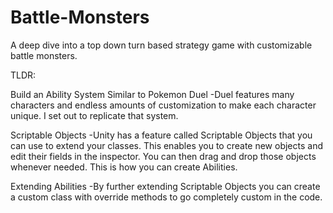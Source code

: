 # Battle-Monsters
A deep dive into a top down turn based strategy game with customizable battle monsters.

TLDR:

Build an Ability System Similar to Pokemon Duel
-Duel features many characters and endless amounts of customization to make each character unique. I set out to replicate that system.

Scriptable Objects
-Unity has a feature called Scriptable Objects that you can use to extend your classes. This enables you to create new objects and edit their fields in the inspector. You can then  drag and drop those objects whenever needed. This is how you can create Abilities.

Extending Abilities
-By further extending Scriptable Objects you can create a custom class with override methods to go completely custom in the code.
